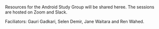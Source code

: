 Resources for the Android Study Group will be shared heree. The sessions are hosted on Zoom and Slack.

Faciliators: Gauri Gadkari, Selen Demir, Jane Waitara and Ren Wahed.
